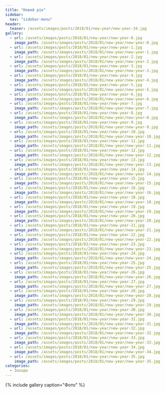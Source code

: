 ```yaml
---
title: "Новий рік"
sidebar:
  nav: "sidebar-menu"
header:
  teaser: /assets/images/posts/2018/01/new-year/new-year-34.jpg
gallery:
  - url: /assets/images/posts/2018/01/new-year/new-year-0.jpg
    image_path: /assets/images/posts/2018/01/new-year/new-year-0.jpg
  - url: /assets/images/posts/2018/01/new-year/new-year-1.jpg
    image_path: /assets/images/posts/2018/01/new-year/new-year-1.jpg
  - url: /assets/images/posts/2018/01/new-year/new-year-2.jpg
    image_path: /assets/images/posts/2018/01/new-year/new-year-2.jpg
  - url: /assets/images/posts/2018/01/new-year/new-year-3.jpg
    image_path: /assets/images/posts/2018/01/new-year/new-year-3.jpg
  - url: /assets/images/posts/2018/01/new-year/new-year-4.jpg
    image_path: /assets/images/posts/2018/01/new-year/new-year-4.jpg
  - url: /assets/images/posts/2018/01/new-year/new-year-5.jpg
    image_path: /assets/images/posts/2018/01/new-year/new-year-5.jpg
  - url: /assets/images/posts/2018/01/new-year/new-year-6.jpg
    image_path: /assets/images/posts/2018/01/new-year/new-year-6.jpg
  - url: /assets/images/posts/2018/01/new-year/new-year-7.jpg
    image_path: /assets/images/posts/2018/01/new-year/new-year-7.jpg
  - url: /assets/images/posts/2018/01/new-year/new-year-8.jpg
    image_path: /assets/images/posts/2018/01/new-year/new-year-8.jpg
  - url: /assets/images/posts/2018/01/new-year/new-year-9.jpg
    image_path: /assets/images/posts/2018/01/new-year/new-year-9.jpg
  - url: /assets/images/posts/2018/01/new-year/new-year-10.jpg
    image_path: /assets/images/posts/2018/01/new-year/new-year-10.jpg
  - url: /assets/images/posts/2018/01/new-year/new-year-11.jpg
    image_path: /assets/images/posts/2018/01/new-year/new-year-11.jpg
  - url: /assets/images/posts/2018/01/new-year/new-year-12.jpg
    image_path: /assets/images/posts/2018/01/new-year/new-year-12.jpg
  - url: /assets/images/posts/2018/01/new-year/new-year-13.jpg
    image_path: /assets/images/posts/2018/01/new-year/new-year-13.jpg
  - url: /assets/images/posts/2018/01/new-year/new-year-14.jpg
    image_path: /assets/images/posts/2018/01/new-year/new-year-14.jpg
  - url: /assets/images/posts/2018/01/new-year/new-year-15.jpg
    image_path: /assets/images/posts/2018/01/new-year/new-year-15.jpg
  - url: /assets/images/posts/2018/01/new-year/new-year-16.jpg
    image_path: /assets/images/posts/2018/01/new-year/new-year-16.jpg
  - url: /assets/images/posts/2018/01/new-year/new-year-18.jpg
    image_path: /assets/images/posts/2018/01/new-year/new-year-18.jpg
  - url: /assets/images/posts/2018/01/new-year/new-year-19.jpg
    image_path: /assets/images/posts/2018/01/new-year/new-year-19.jpg
  - url: /assets/images/posts/2018/01/new-year/new-year-20.jpg
    image_path: /assets/images/posts/2018/01/new-year/new-year-20.jpg
  - url: /assets/images/posts/2018/01/new-year/new-year-21.jpg
    image_path: /assets/images/posts/2018/01/new-year/new-year-21.jpg
  - url: /assets/images/posts/2018/01/new-year/new-year-22.jpg
    image_path: /assets/images/posts/2018/01/new-year/new-year-22.jpg
  - url: /assets/images/posts/2018/01/new-year/new-year-23.jpg
    image_path: /assets/images/posts/2018/01/new-year/new-year-23.jpg
  - url: /assets/images/posts/2018/01/new-year/new-year-24.jpg
    image_path: /assets/images/posts/2018/01/new-year/new-year-24.jpg
  - url: /assets/images/posts/2018/01/new-year/new-year-25.jpg
    image_path: /assets/images/posts/2018/01/new-year/new-year-25.jpg
  - url: /assets/images/posts/2018/01/new-year/new-year-26.jpg
    image_path: /assets/images/posts/2018/01/new-year/new-year-26.jpg
  - url: /assets/images/posts/2018/01/new-year/new-year-27.jpg
    image_path: /assets/images/posts/2018/01/new-year/new-year-27.jpg
  - url: /assets/images/posts/2018/01/new-year/new-year-28.jpg
    image_path: /assets/images/posts/2018/01/new-year/new-year-28.jpg
  - url: /assets/images/posts/2018/01/new-year/new-year-29.jpg
    image_path: /assets/images/posts/2018/01/new-year/new-year-29.jpg
  - url: /assets/images/posts/2018/01/new-year/new-year-30.jpg
    image_path: /assets/images/posts/2018/01/new-year/new-year-30.jpg
  - url: /assets/images/posts/2018/01/new-year/new-year-31.jpg
    image_path: /assets/images/posts/2018/01/new-year/new-year-31.jpg
  - url: /assets/images/posts/2018/01/new-year/new-year-32.jpg
    image_path: /assets/images/posts/2018/01/new-year/new-year-32.jpg
  - url: /assets/images/posts/2018/01/new-year/new-year-33.jpg
    image_path: /assets/images/posts/2018/01/new-year/new-year-33.jpg
  - url: /assets/images/posts/2018/01/new-year/new-year-34.jpg
    image_path: /assets/images/posts/2018/01/new-year/new-year-34.jpg
  - url: /assets/images/posts/2018/01/new-year/new-year-35.jpg
    image_path: /assets/images/posts/2018/01/new-year/new-year-35.jpg
categories:
  - Заходи
---
```


{% include gallery caption="Фото" %}
